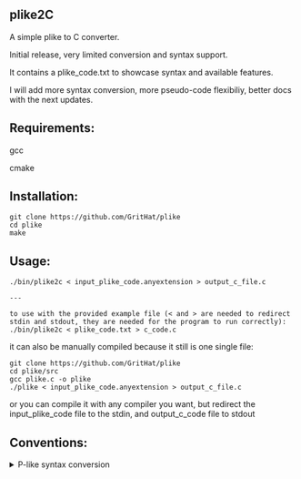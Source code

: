 ## plike2C
A simple plike to C converter.

Initial release, very limited conversion and syntax support.

It contains a plike_code.txt to showcase syntax and available features.

I will add more syntax conversion, more pseudo-code flexibiliy, better docs with the next updates.

## Requirements:
gcc

cmake

## Installation:
```
git clone https://github.com/GritHat/plike
cd plike
make
```

## Usage:
```
./bin/plike2c < input_plike_code.anyextension > output_c_file.c

---

to use with the provided example file (< and > are needed to redirect stdin and stdout, they are needed for the program to run correctly):
./bin/plike2c < plike_code.txt > c_code.c

```
it can also be manually compiled because it still is one single file:
```
git clone https://github.com/GritHat/plike
cd plike/src
gcc plike.c -o plike
./plike < input_plike_code.anyextension > output_c_file.c
```
or you can compile it with any compiler you want, but redirect the input_plike_code file to the stdin, and output_c_code file to stdout


## Conventions:
<details>
  <summary> P-like syntax conversion </summary>
    
    ## Operators:
    NOT !
    AND &&
    OR ||
    ASSIGNMENT :=
    EQUALITY ==
    DISEQUALITY !=
    
    ## Arrays:
    0-indexed
    [n] to access the element at position n starting from position 0

    ## Program, Function, Procedure:
    program will be translated to "int main()"
    function will be translated to int function(), char function(), bool function() or float function() depending on the return type
    procedure will be translated to void procedure()

    ## Declaration, Definition
    we will declare all the variables before the actual logic


</details>
